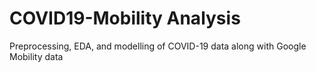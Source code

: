 # COVID19-Mobility Analysis
Preprocessing, EDA, and modelling of COVID-19 data along with Google Mobility data
